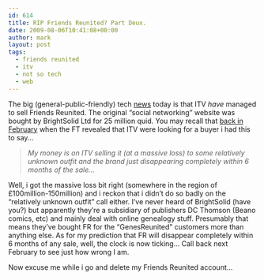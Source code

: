 ```yaml
---
id: 614
title: RIP Friends Reunited? Part Deux.
date: 2009-08-06T10:41:08+00:00
author: mark
layout: post
tags:
  - friends reunited
  - itv
  - not so tech
  - web
---
```

The big (general-public-friendly) tech [ne](http://www.theregister.co.uk/2009/08/06/friendsreunited_itv_sold/)[ws](http://news.bbc.co.uk/1/hi/business/8186840.stm) today is that ITV _have_ managed to sell Friends Reunited. The original &#8220;social networking&#8221; website was bought by BrightSolid Ltd for 25 million quid. You may recall that [back in February](http://www.sallonoroff.co.uk/blog/2009/02/ripfriendsreunited/) when the FT revealed that ITV were looking for a buyer i had this to say&#8230;

> _My money is on ITV selling it (at a massive loss) to some relatively unknown outfit and the brand just disappearing completely within 6 months of the sale…_

Well, i got the massive loss bit right (somewhere in the region of £100million-150million) and i reckon that i didn&#8217;t do so badly on the &#8220;relatively unknown outfit&#8221; call either. I&#8217;ve never heard of BrightSolid (have you?) but apparently they&#8217;re a subsidiary of publishers DC Thomson (Beano comics, etc) and mainly deal with online genealogy stuff. Presumably that means they&#8217;ve bought FR for the &#8220;GenesReunited&#8221; customers more than anything else. As for my prediction that FR will disappear completely within 6 months of any sale, well, the clock is now ticking&#8230; Call back next February to see just how wrong I am.

Now excuse me while i go and delete my Friends Reunited account&#8230;